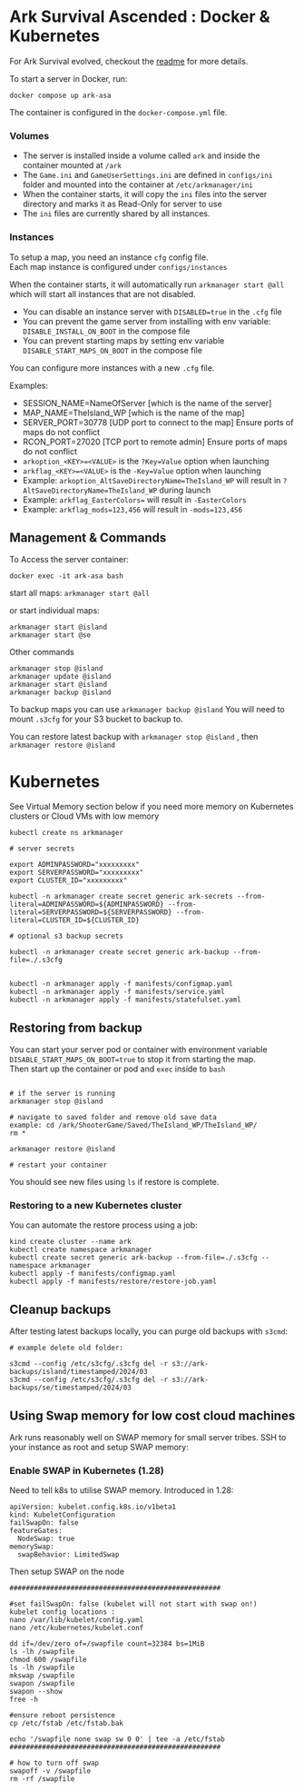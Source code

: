 # Ark Survival Ascended : Docker & Kubernetes

For Ark Survival evolved, checkout the [readme](./ase/README.md) for more details. <br/>

To start a server in Docker, run:

```
docker compose up ark-asa
```

The container is configured in the `docker-compose.yml` file.

### Volumes

* The server is installed inside a volume called `ark` and inside the container mounted at `/ark` </br>
* The `Game.ini` and `GameUserSettings.ini` are defined in `configs/ini` folder and mounted into the container at `/etc/arkmanager/ini` </br>
* When the container starts, it will copy the `ini` files into the server directory and marks it as Read-Only for server to use </br>
* The `ini` files are currently shared by all instances. </br>

### Instances 

To setup a map, you need an instance `cfg` config file. </br>
Each map instance is configured under `configs/instances`

When the container starts, it will automatically run `arkmanager start @all` which will start all instances that are not disabled. </br> 
* You can disable an instance server with `DISABLED=true` in the `.cfg` file </br>
* You can prevent the game server from installing with env variable: `DISABLE_INSTALL_ON_BOOT` in the compose file</br>
* You can prevent starting maps by setting env variable `DISABLE_START_MAPS_ON_BOOT` in the compose file </br>


You can configure more instances with a new `.cfg` file. </br>

Examples: 

* SESSION_NAME=NameOfServer [which is the name of the server]
* MAP_NAME=TheIsland_WP [which is the name of the map]
* SERVER_PORT=30778 [UDP port to connect to the map] Ensure ports of maps do not conflict
* RCON_PORT=27020 [TCP port to remote admin] Ensure ports of maps do not conflict
* `arkoption_<KEY>=<VALUE>` is the `?Key=Value` option when launching
* `arkflag_<KEY>=<VALUE>` is the `-Key=Value` option when launching
* Example: `arkoption_AltSaveDirectoryName=TheIsland_WP` will result in `?AltSaveDirectoryName=TheIsland_WP` during launch
* Example: `arkflag_EasterColors=` will result in `-EasterColors`
* Example: `arkflag_mods=123,456` will result in `-mods=123,456`


## Management & Commands

To Access the server container:

```
docker exec -it ark-asa bash
```
 
 start all maps:
`arkmanager start @all`

or start individual maps:

```
arkmanager start @island
arkmanager start @se

```


Other commands

```
arkmanager stop @island
arkmanager update @island
arkmanager start @island
arkmanager backup @island
```

To backup maps you can use `arkmanager backup @island`
You will need to mount `.s3cfg` for your S3 bucket to backup to.

You can restore latest backup with `arkmanager stop @island` , then `arkmanager restore @island`

# Kubernetes 

See Virtual Memory section below if you need more memory on Kubernetes clusters or Cloud VMs with low memory

```
kubectl create ns arkmanager

# server secrets

export ADMINPASSWORD="xxxxxxxxx"
export SERVERPASSWORD="xxxxxxxxx"
export CLUSTER_ID="xxxxxxxxx"

kubectl -n arkmanager create secret generic ark-secrets --from-literal=ADMINPASSWORD=${ADMINPASSWORD} --from-literal=SERVERPASSWORD=${SERVERPASSWORD} --from-literal=CLUSTER_ID=${CLUSTER_ID}

# optional s3 backup secrets

kubectl -n arkmanager create secret generic ark-backup --from-file=./.s3cfg


kubectl -n arkmanager apply -f manifests/configmap.yaml
kubectl -n arkmanager apply -f manifests/service.yaml
kubectl -n arkmanager apply -f manifests/statefulset.yaml

```

## Restoring from backup

You can start your server pod or container with environment variable `DISABLE_START_MAPS_ON_BOOT=true` to stop it from starting the map. </br>
Then start up the container or pod and `exec` inside to `bash`
```

# if the server is running
arkmanager stop @island

# navigate to saved folder and remove old save data
example: cd /ark/ShooterGame/Saved/TheIsland_WP/TheIsland_WP/
rm * 

arkmanager restore @island

# restart your container
```

You should see new files using `ls` if restore is complete.

### Restoring to a new Kubernetes cluster

You can automate the restore process using a job:

```
kind create cluster --name ark
kubectl create namespace arkmanager
kubectl create secret generic ark-backup --from-file=./.s3cfg --namespace arkmanager
kubectl apply -f manifests/configmap.yaml
kubectl apply -f manifests/restore/restore-job.yaml
```

## Cleanup backups

After testing latest backups locally, you can purge old backups with `s3cmd`:
```
# example delete old folder:

s3cmd --config /etc/s3cfg/.s3cfg del -r s3://ark-backups/island/timestamped/2024/03
s3cmd --config /etc/s3cfg/.s3cfg del -r s3://ark-backups/se/timestamped/2024/03
```

## Using Swap memory for low cost cloud machines

Ark runs reasonably well on SWAP memory for small server tribes.
SSH to your instance as root and setup SWAP memory:

### Enable SWAP in Kubernetes (1.28)

Need to tell k8s to utilise SWAP memory. Introduced in 1.28:
```
apiVersion: kubelet.config.k8s.io/v1beta1
kind: KubeletConfiguration
failSwapOn: false
featureGates:
  NodeSwap: true
memorySwap:
  swapBehavior: LimitedSwap
```

Then setup SWAP on the node

```
####################################################

#set failSwapOn: false (kubelet will not start with swap on!)
kubelet config locations :
nano /var/lib/kubelet/config.yaml
nano /etc/kubernetes/kubelet.conf

dd if=/dev/zero of=/swapfile count=32384 bs=1MiB
ls -lh /swapfile
chmod 600 /swapfile
ls -lh /swapfile
mkswap /swapfile
swapon /swapfile
swapon --show
free -h

#ensure reboot persistence
cp /etc/fstab /etc/fstab.bak

echo '/swapfile none swap sw 0 0' | tee -a /etc/fstab
####################################################

# how to turn off swap
swapoff -v /swapfile
rm -rf /swapfile

```